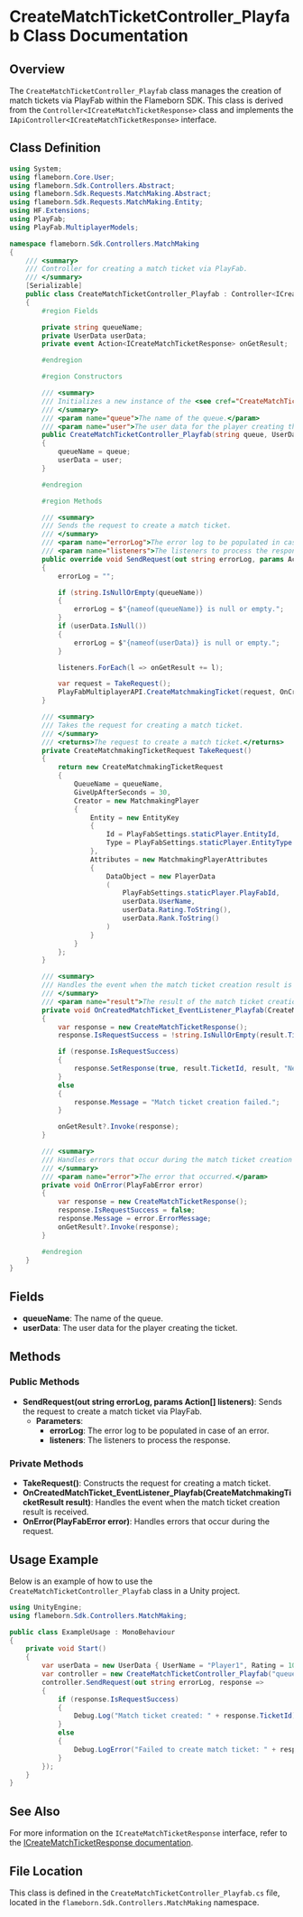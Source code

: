 
# CreateMatchTicketController_Playfab Class Documentation

## Overview
The `CreateMatchTicketController_Playfab` class manages the creation of match tickets via PlayFab within the Flameborn SDK. This class is derived from the `Controller<ICreateMatchTicketResponse>` class and implements the `IApiController<ICreateMatchTicketResponse>` interface.

## Class Definition

```csharp
using System;
using flameborn.Core.User;
using flameborn.Sdk.Controllers.Abstract;
using flameborn.Sdk.Requests.MatchMaking.Abstract;
using flameborn.Sdk.Requests.MatchMaking.Entity;
using HF.Extensions;
using PlayFab;
using PlayFab.MultiplayerModels;

namespace flameborn.Sdk.Controllers.MatchMaking
{
    /// <summary>
    /// Controller for creating a match ticket via PlayFab.
    /// </summary>
    [Serializable]
    public class CreateMatchTicketController_Playfab : Controller<ICreateMatchTicketResponse>, IApiController<ICreateMatchTicketResponse>
    {
        #region Fields

        private string queueName;
        private UserData userData;
        private event Action<ICreateMatchTicketResponse> onGetResult;

        #endregion

        #region Constructors

        /// <summary>
        /// Initializes a new instance of the <see cref="CreateMatchTicketController_Playfab"/> class.
        /// </summary>
        /// <param name="queue">The name of the queue.</param>
        /// <param name="user">The user data for the player creating the ticket.</param>
        public CreateMatchTicketController_Playfab(string queue, UserData user)
        {
            queueName = queue;
            userData = user;
        }

        #endregion

        #region Methods

        /// <summary>
        /// Sends the request to create a match ticket.
        /// </summary>
        /// <param name="errorLog">The error log to be populated in case of an error.</param>
        /// <param name="listeners">The listeners to process the response.</param>
        public override void SendRequest(out string errorLog, params Action<ICreateMatchTicketResponse>[] listeners)
        {
            errorLog = "";

            if (string.IsNullOrEmpty(queueName)) 
            { 
                errorLog = $"{nameof(queueName)} is null or empty."; 
            }
            if (userData.IsNull()) 
            { 
                errorLog = $"{nameof(userData)} is null or empty."; 
            }

            listeners.ForEach(l => onGetResult += l);

            var request = TakeRequest();
            PlayFabMultiplayerAPI.CreateMatchmakingTicket(request, OnCreatedMatchTicket_EventListener_Playfab, OnError);
        }

        /// <summary>
        /// Takes the request for creating a match ticket.
        /// </summary>
        /// <returns>The request to create a match ticket.</returns>
        private CreateMatchmakingTicketRequest TakeRequest()
        {
            return new CreateMatchmakingTicketRequest
            {
                QueueName = queueName,
                GiveUpAfterSeconds = 30,
                Creator = new MatchmakingPlayer
                {
                    Entity = new EntityKey
                    {
                        Id = PlayFabSettings.staticPlayer.EntityId,
                        Type = PlayFabSettings.staticPlayer.EntityType
                    },
                    Attributes = new MatchmakingPlayerAttributes
                    {
                        DataObject = new PlayerData
                        (
                            PlayFabSettings.staticPlayer.PlayFabId,
                            userData.UserName,
                            userData.Rating.ToString(),
                            userData.Rank.ToString()
                        )
                    }
                }
            };
        }

        /// <summary>
        /// Handles the event when the match ticket creation result is received.
        /// </summary>
        /// <param name="result">The result of the match ticket creation request.</param>
        private void OnCreatedMatchTicket_EventListener_Playfab(CreateMatchmakingTicketResult result)
        {
            var response = new CreateMatchTicketResponse();
            response.IsRequestSuccess = !string.IsNullOrEmpty(result.TicketId);

            if (response.IsRequestSuccess)
            {
                response.SetResponse(true, result.TicketId, result, "New ticket saved.");
            }
            else
            {
                response.Message = "Match ticket creation failed.";
            }

            onGetResult?.Invoke(response);
        }

        /// <summary>
        /// Handles errors that occur during the match ticket creation request.
        /// </summary>
        /// <param name="error">The error that occurred.</param>
        private void OnError(PlayFabError error)
        {
            var response = new CreateMatchTicketResponse();
            response.IsRequestSuccess = false;
            response.Message = error.ErrorMessage;
            onGetResult?.Invoke(response);
        }

        #endregion
    }
}
```

## Fields
- **queueName**: The name of the queue.
- **userData**: The user data for the player creating the ticket.

## Methods
### Public Methods
- **SendRequest(out string errorLog, params Action<ICreateMatchTicketResponse>[] listeners)**: Sends the request to create a match ticket via PlayFab.
  - **Parameters**:
    - **errorLog**: The error log to be populated in case of an error.
    - **listeners**: The listeners to process the response.

### Private Methods
- **TakeRequest()**: Constructs the request for creating a match ticket.
- **OnCreatedMatchTicket_EventListener_Playfab(CreateMatchmakingTicketResult result)**: Handles the event when the match ticket creation result is received.
- **OnError(PlayFabError error)**: Handles errors that occur during the request.

## Usage Example
Below is an example of how to use the `CreateMatchTicketController_Playfab` class in a Unity project.

```csharp
using UnityEngine;
using flameborn.Sdk.Controllers.MatchMaking;

public class ExampleUsage : MonoBehaviour
{
    private void Start()
    {
        var userData = new UserData { UserName = "Player1", Rating = 100, Rank = 1 };
        var controller = new CreateMatchTicketController_Playfab("queue-name", userData);
        controller.SendRequest(out string errorLog, response => 
        {
            if (response.IsRequestSuccess)
            {
                Debug.Log("Match ticket created: " + response.TicketId);
            }
            else
            {
                Debug.LogError("Failed to create match ticket: " + response.Message);
            }
        });
    }
}
```

## See Also
For more information on the `ICreateMatchTicketResponse` interface, refer to the [ICreateMatchTicketResponse documentation](https://github.com/gkhanC/flameborn-game/tree/dev/documents/ICreateMatchTicketResponse).

## File Location
This class is defined in the `CreateMatchTicketController_Playfab.cs` file, located in the `flameborn.Sdk.Controllers.MatchMaking` namespace.
